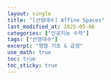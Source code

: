 ```yaml
---
layout: single
title: "[선형대수] Affine Spaces"
last_modified_at: 2025-05-06
categories: ["인공지능 수학"]
tags: ["선형대수"]
excerpt: "행렬 기초 & 곱셈"
use_math: true
toc: true
toc_sticky: true
---
```


## 
